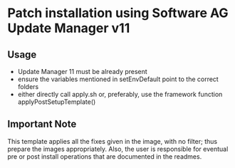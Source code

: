 # Patch installation using Software AG Update Manager v11

## Usage

- Update Manager 11 must be already present
- ensure the variables mentioned in setEnvDefault point to the correct folders
- either directly call apply.sh or, preferably, use the framework function applyPostSetupTemplate()

## Important Note

This template applies all the fixes given in the image, with no filter; thus prepare the images appropriately.
Also, the user is responsible for eventual pre or post install operations that are documented in the readmes.
